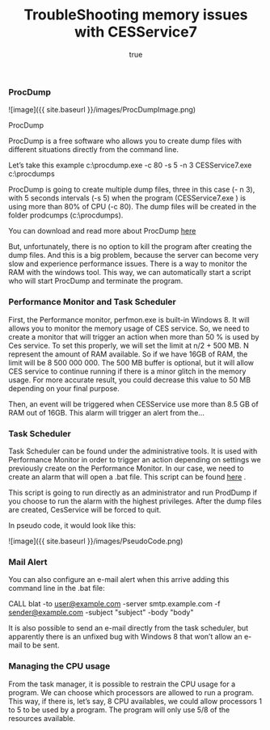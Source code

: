 ﻿---
layout: post

title: "TroubleShooting memory issues with CESService7 "

author:
  name: Yan Bussieres
  bio: Product Specialist, Platform 
  twitter: yanbussieres 
  image: ybussieres.png 
---

### ProcDump ###

![image]({{ site.baseurl }}/images/ProcDumpImage.png)

ProcDump 

ProcDump is a free software who allows you to create dump files with different situations directly from the command line. 

Let’s take this example 
c:\procdump.exe -c 80 -s 5 -n 3 CESService7.exe c:\procdumps

ProcDump is going to create multiple dump files, three in this case (- n 3), with 5 seconds intervals (-s 5) when the program (CESService7.exe ) is using more than 80% of CPU (-c 80). The dump files will be created in the folder prodcumps (c:\procdumps). 

You can download and read more about ProcDump [here](https://technet.microsoft.com/en-ca/sysinternals/dd996900.aspx) 

But, unfortunately, there is no option to kill the program after creating the dump files. And this is a big problem, because the server can become very slow and experience performance issues. There is a way to monitor the RAM with the windows tool. This way, we can automatically start a script who will start ProcDump and terminate the program.

### Performance Monitor and Task Scheduler ###

First, the Performance monitor, perfmon.exe is built-in Windows 8. It will allows you to monitor the memory usage of CES service. So, we need to create a monitor that will trigger an action when more than 50 % is used by Ces service. To set this properly, we will set the limit at n/2 + 500 MB. N represent the amount of RAM available. So if we have 16GB of RAM, the limit will be                8 500 000 000. The 500 MB buffer is optional, but it will allow CES service to continue running if there is a minor glitch in the memory usage. For more accurate result, you could decrease this value to 50 MB depending on your final purpose.
 
Then, an event will be triggered when CESService use more than 8.5 GB of RAM out of 16GB. This alarm will trigger an alert from the... 

### Task Scheduler ###
 
Task Scheduler can be found under the administrative tools. It is used with Performance Monitor in order to trigger an action depending on settings we previously create on the Performance Monitor. In our case, we need to create an alarm that will open a .bat file. This script can be found [here](https://github.com/Coveo/samples/blob/master/batch-file/ScriptDumpFiles.bat) .

This script is going to run directly as an administrator and run ProdDump if you choose to run the alarm with the highest privileges. After the dump files are created, CesService will be forced to quit. 

In pseudo code, it would look like this: 


![image]({{ site.baseurl }}/images/PseudoCode.png)

### Mail Alert ###

You can also configure an e-mail alert when this arrive adding this command line in the .bat file:  

CALL blat -to user@example.com -server smtp.example.com -f sender@example.com -subject "subject" -body "body"

It is also possible to send an e-mail directly from the task scheduler, but apparently there is an unfixed bug with Windows 8 that won’t allow an e-mail to be sent.


### Managing the CPU usage ###

From the task manager, it is possible to restrain the CPU usage for a program. We can choose which processors are allowed to run a program. This way, if there is, let’s say, 8 CPU availables, we could allow processors 1 to 5 to be used by a program. The program will only use 5/8 of the resources available.   
